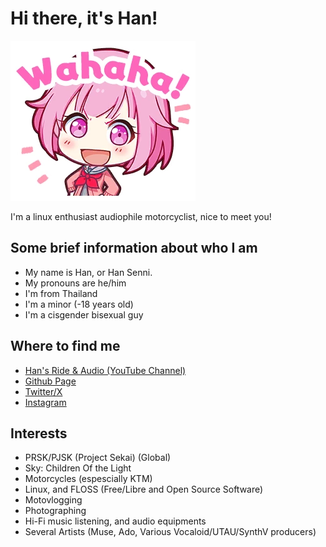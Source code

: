 # Hi there, it's Han! 

![EmuOtoriWahaha](img/EmuOtori2.webp)

I'm a linux enthusiast audiophile motorcyclist, nice to meet you!

## Some brief information about who I am

- My name is Han, or Han Senni.
- My pronouns are he/him
- I'm from Thailand
- I'm a minor (-18 years old)
- I'm a cisgender bisexual guy

## Where to find me 

- [Han's Ride & Audio (YouTube Channel)](https://youtube.com/@han_ride_audio)
- [Github Page](https://github.com/senni-han)
- [Twitter/X](https://x.com/senni_han)
- [Instagram](https://instagram.com/senni_han)

## Interests

- PRSK/PJSK (Project Sekai) (Global)
- Sky: Children Of the Light
- Motorcycles (espescially KTM)
- Linux, and FLOSS (Free/Libre and Open Source Software)
- Motovlogging
- Photographing
- Hi-Fi music listening, and audio equipments
- Several Artists (Muse, Ado, Various Vocaloid/UTAU/SynthV producers)


